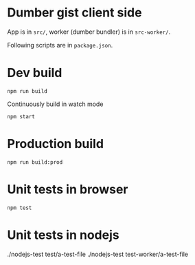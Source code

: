 # Dumber gist client side

App is in `src/`, worker (dumber bundler) is in `src-worker/`.

Following scripts are in `package.json`.

# Dev build

    npm run build

Continuously build in watch mode

    npm start

# Production build

    npm run build:prod

# Unit tests in browser

    npm test

# Unit tests in nodejs

   ./nodejs-test test/a-test-file
   ./nodejs-test test-worker/a-test-file
